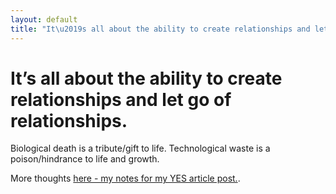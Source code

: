```yaml
---
layout: default
title: "It\u2019s all about the ability to create relationships and let go of relationships."
---
```

# It’s all about the ability to create relationships and let go of relationships. 

Biological death is a tribute/gift to life. 
Technological waste is a poison/hindrance to life and growth. 

More thoughts [here - my notes for my YES article post.](https://docs.google.com/document/d/1K5M26bJHVu7nZe5MzN_p5Ly_94kgHh_l0M346sd5i7g/edit?usp=sharing).




